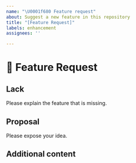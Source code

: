 ```yaml
---
name: "\U0001f680 Feature request"
about: Suggest a new feature in this repository
title: "[Feature Request]"
labels: enhancement
assignees: ''

---
```


# :rocket: Feature Request

## Lack

Please explain the feature that is missing.

## Proposal

Please expose your idea.

## Additional content
